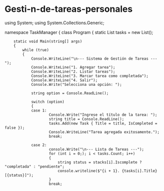 # Gesti-n-de-tareas-personales

using System;
using System.Collections.Generic;

namespace TaskManager
{
    class Program
    {
        static List<Task> tasks = new List<Task>();

        static void Main(string[] args)
        {
            while (true)
            {
                Console.WriteLine("\n--- Sistema de Gestión de Tareas ---");
                Console.WriteLine("1. Agregar tarea");
                Console.WriteLine("2. Listar tareas");
                Console.WriteLine("3. Marcar tarea como completada");
                Console.WriteLine("4. Salir");
                Console.Write("Selecciona una opción: ");

                string option = Console.ReadLine();

                switch (option)
                {
                case 1:
                        Console.Write("Ingrese el título de la tarea: ");
                        string title = Console.ReadLine();
                        tasks.Add(new Task { Title = title, IsCompleted = false });
                        Console.WriteLine("Tarea agregada exitosamente.");
                        break;

                case 2: 
                        console.Write("\n--- Lista de Tareas ---");
                        for (int i = 0;); i < tasks.Count; i++)
                        {
                            string status = stacks[i].Iscomplete ? "completada" : "pendiente"; 
                            console.writeline($"{i + 1}. {tasks[i].Title} [{status}]");
                        }
                        break;
